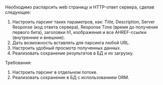 
<p>Необходимо распарсить web страницу и HTTP-ответ сервера, сделав следующее:</p>
<p>
<ol>
  <li>Настроить парсинг таких параметров, как: 
      Title, Description, Server Response (код ответа сервера), 
      Response Time (время до получения первого бита), заголовки h1, 
      изображения и все AHREF-ссылки (внутренние и внешние).</li>
  <li>Дать возможность вставлять для парсинга любой URL.</li>
  <li>Настроить удобный просмотр полученных данных.</li>
  <li>Реализовать сохранение результатов в БД и их загрузку.</li>
</ol>
</p>
<p>Требования:</p>
<ol>
  <li>Настроить парсинг в отдельном потоке.</li>
  <li>Реализовать сохранение в БД с использованием ORM.</li>
</ol>
